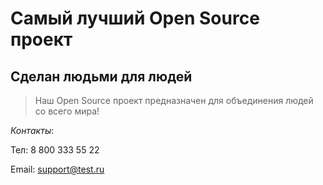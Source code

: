 # Самый лучший Open Source проект

## Сделан людьми для людей

> Наш Open Source проект предназначен для объединения людей со всего мира!

_Контакты_:

Тел: 8 800 333 55 22

Email: support@test.ru  
